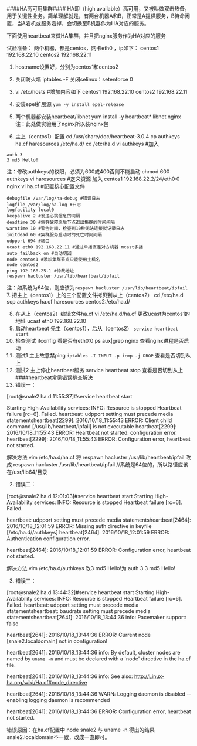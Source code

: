 ####HA高可用集群####
HA即（high available）高可用，又被叫做双击热备，用于关键性业务。简单理解就是，有两台机器A和B，正常是A提供服务，B待命闲置，当A宕机或服务宕掉，会切换至B机器作为HA对应的服务。

下面使用heartbeat来做HA集群，并且把nginx服务作为HA对应的服务

试验准备：
两个机器，都是centos，网卡eth0 ，ip如下：
centos1 192.168.22.10
centos2 192.168.22.11

1. hostname设置好，分别为centos1和centos2
2. 关闭防火墙 iptables -F
关闭selinux：setenforce 0
3. vi /etc/hosts #增加内容如下
centos1 192.168.22.10
centos2 192.168.22.11

4. 安装epel扩展源
`yum -y install epel-release`
5. 两个机器都安装heartbeat/libnet
yum install -y heartbeat* libnet nginx
注：此处做实验用了nginx所以装nginx包

6. 主上（centos1）配置
cd /usr/share/doc/heartbeat-3.0.4
cp authkeys ha.cf haresources /etc/ha.d/
cd /etc/ha.d
vi authkeys #加入
```shell
auth 3
3 md5 Hello!
```
注：修改authkeys的权限，必须为600或400否则不能启动
chmod 600 authkeys
vi haresources #定义资源 加入
centos1 192.168.22.2/24/eth0:0 nginx
vi ha.cf #配置核心配置文件
```shell
debugfile /var/log/ha-debug #错误日志
logfile /var/log/ha-log #日志
logfacility local0
keepalive 2 #发送心跳信息的间隔
deadtime 30 #集群故障之后节点退出集群的时间间隔
warntime 10 #警告时间，检查到10秒无法连接就记录日志
initdead 60 #集群服务启动时的死亡时间间隔
udpport 694 #端口
ucast eth0 192.168.22.11 #通过单播直连对方机器 mcast多播
auto_failback on #自动切回
node centos1 #添加集群节点只能使用主机名
node centos2
ping 192.168.25.1 #仲裁地址
respawn hacluster /usr/lib/heartbeat/ipfail
```
注：如系统为64位，则应该为` respawn hacluster /usr/lib/heartbeat/ipfail `
7. 把主上（centos1）上的三个配置文件拷贝到从上（centos2）
cd /etc/ha.d
scp authkeys ha.cf haresources centos2:/etc/ha.d/

8. 在从上（centos2）编辑文件ha.cf
vi /etc/ha.d/ha.cf
更改ucast为centos1的地址
ucast eth0 192.168.22.10
9. 启动heartbeat
先主（centos1），后从（centos2）
`service heartbeat start`
10. 检查测试
ifconfig 看是否有eth0:0
ps aux|grep nginx 查看nginx进程是否启动
11. 测试1
主上故意禁ping
`iptables -I INPUT -p icmp -j DROP`
查看是否切到从上
12. 测试2
主上停止heartbeat服务
service heartbeat stop
查看是否切到从上
####heartbeat常见错误排查解决
1. 错误一：

[root@snale2 ha.d 11:55:37]#service heartbeat start

Starting High-Availability services: INFO: Resource is stopped
Heartbeat failure [rc=6]. Failed.
heartbeat: udpport setting must precede media statementsheartbeat[2299]: 2016/10/18_11:55:43 ERROR: Client child command [/usr/lib/heartbeat/ipfail] is not executable
heartbeat[2299]: 2016/10/18_11:55:43 ERROR: Heartbeat not started: configuration error.
heartbeat[2299]: 2016/10/18_11:55:43 ERROR: Configuration error, heartbeat not started.

解决方法
vim /etc/ha.d/ha.cf
将 respawn hacluster /usr/lib/heartbeat/ipfail 改成 respawn hacluster /usr/lib/heartbeat/ipfail //系统是64位的，所以路径应该在/usr/lib64/目录

2. 错误二：

[root@snale2 ha.d 12:01:03]#service heartbeat start
Starting High-Availability services: INFO: Resource is stopped
Heartbeat failure [rc=6]. Failed.

heartbeat: udpport setting must precede media statementsheartbeat[2464]: 2016/10/18_12:01:59 ERROR: Missing auth directive in keyfile [/etc/ha.d//authkeys]
heartbeat[2464]: 2016/10/18_12:01:59 ERROR: Authentication configuration error.

heartbeat[2464]: 2016/10/18_12:01:59 ERROR: Configuration error, heartbeat not started.

解决方法
vim /etc/ha.d/authkeys
改3 md5 Hello!为
auth 3
3 md5 Hello!

3. 错误三：

[root@snale2 ha.d 13:44:32]#service heartbeat start
Starting High-Availability services: INFO: Resource is stopped
Heartbeat failure [rc=6]. Failed.
heartbeat: udpport setting must precede media statementsheartbeat: baudrate setting must precede media statementsheartbeat[2641]: 2016/10/18_13:44:36 info: Pacemaker support: false

heartbeat[2641]: 2016/10/18_13:44:36 ERROR: Current node [snale2.localdomain] not in configuration!

heartbeat[2641]: 2016/10/18_13:44:36 info: By default, cluster nodes are named by `uname -n` and must be declared with a 'node' directive in the ha.cf file.

heartbeat[2641]: 2016/10/18_13:44:36 info: See also: http://Linux-ha.org/wiki/Ha.cf#node_directive

heartbeat[2641]: 2016/10/18_13:44:36 WARN: Logging daemon is disabled --enabling logging daemon is recommended

heartbeat[2641]: 2016/10/18_13:44:36 ERROR: Configuration error, heartbeat not started.

错误原因：在ha.cf配置中 node snale2 与 uname -n 得出的结果snale2.localdomain不一致，改成一直即可。
